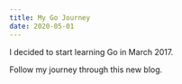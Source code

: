 ```yaml
---
title: My Go Journey
date: 2020-05-01
---
```


I decided to start learning Go in March 2017.

Follow my journey through this new blog.
